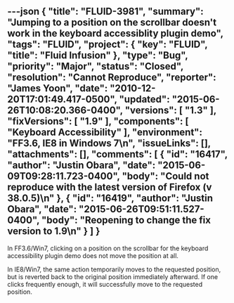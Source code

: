 ---json
{
  "title": "FLUID-3981",
  "summary": "Jumping to a position on the scrollbar doesn't work in the keyboard accessiblity plugin demo",
  "tags": "FLUID",
  "project": {
    "key": "FLUID",
    "title": "Fluid Infusion"
  },
  "type": "Bug",
  "priority": "Major",
  "status": "Closed",
  "resolution": "Cannot Reproduce",
  "reporter": "James Yoon",
  "date": "2010-12-20T17:01:49.417-0500",
  "updated": "2015-06-26T10:08:20.366-0400",
  "versions": [
    "1.3"
  ],
  "fixVersions": [
    "1.9"
  ],
  "components": [
    "Keyboard Accessibility"
  ],
  "environment": "FF3.6, IE8 in Windows 7\n",
  "issueLinks": [],
  "attachments": [],
  "comments": [
    {
      "id": "16417",
      "author": "Justin Obara",
      "date": "2015-06-09T09:28:11.723-0400",
      "body": "Could not reproduce with the latest version of Firefox (v 38.0.5)\n"
    },
    {
      "id": "16419",
      "author": "Justin Obara",
      "date": "2015-06-26T09:51:11.527-0400",
      "body": "Reopening to change the fix version to 1.9\n"
    }
  ]
}
---
In FF3.6/Win7, clicking on a position on the scrollbar for the keyboard accessibility plugin demo does not move the position at all.

In IE8/Win7, the same action temporarily moves to the requested position, but is reverted back to the original position immediately afterward. If one clicks frequently enough, it will successfully move to the requested position.

        